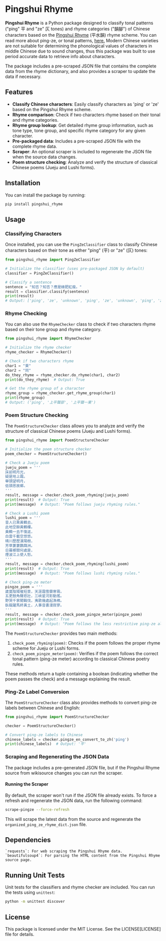 # Pingshui Rhyme

**Pingshui Rhyme** is a Python package designed to classify tonal patterns ("ping" 平 and "ze" 仄 tones) and rhyme categories ("韻腳") of Chinese characters based on the [Pingshui Rhyme](https://zh.wikisource.org/wiki/%E5%B9%B3%E6%B0%B4%E9%9F%BB) (平水韻) rhyme scheme. You can read more about ping-ze, or tonal patterns, [here.](https://en.wikipedia.org/wiki/Tone_pattern) Modern Chinese varieties are not suitable for determining the phonological values of characters in middle Chinese due to sound changes, thus this package was built to use period accurate data to retrieve info about characters.

The package includes a pre-scraped JSON file that contains the complete data from the rhyme dictionary, and also provides a scraper to update the data if necessary.

## Features

- **Classify Chinese characters**: Easily classify characters as 'ping' or 'ze' based on the Pingshui Rhyme scheme.
- **Rhyme comparison**: Check if two characters rhyme based on their tonal and rhyme categories.
- **Rhyme group lookup**: Get detailed rhyme group information, such as tone type, tone group, and specific rhyme category for any given character.
- **Pre-packaged data**: Includes a pre-scraped JSON file with the complete rhyme data.
- **Scraper**: An optional scraper is included to regenerate the JSON file when the source data changes.
- **Poem structure checking**: Analyze and verify the structure of classical Chinese poems (Jueju and Lushi forms).

## Installation

You can install the package by running:

```bash
pip install pingshui_rhyme
```

## Usage

### Classifying Characters

Once installed, you can use the `PingZeClassifier` class to classify Chinese characters based on their tone as either "ping" (平) or "ze" (仄) tones:

```python
from pingshui_rhyme import PingZeClassifier

# Initialize the classifier (uses pre-packaged JSON by default)
classifier = PingZeClassifier()

# Classify a sentence
sentence = "知否？知否？應是綠肥紅瘦。"
result = classifier.classify(sentence)
print(result)
# Output: ['ping', 'ze', 'unknown', 'ping', 'ze', 'unknown', 'ping', 'ze', 'ze', 'ping', 'ping', 'ze', 'unknown']
```

### Rhyme Checking

You can also use the `RhymeChecker` class to check if two characters rhyme based on their tone group and rhyme category.

```python
from pingshui_rhyme import RhymeChecker

# Initialize the rhyme checker
rhyme_checker = RhymeChecker()

# Check if two characters rhyme
char1 = "東"
char2 = "同"
do_they_rhyme = rhyme_checker.do_rhyme(char1, char2)
print(do_they_rhyme)  # Output: True

# Get the rhyme group of a character
rhyme_group = rhyme_checker.get_rhyme_group(char1)
print(rhyme_group)
# Output: ('ping', '上平聲部', '上平聲一東')
```

### Poem Structure Checking

The `PoemStructureChecker` class allows you to analyze and verify the structure of classical Chinese poems (Jueju and Lushi forms).

```python
from pingshui_rhyme import PoemStructureChecker

# Initialize the poem structure checker
poem_checker = PoemStructureChecker()

# Check a Jueju poem
jueju_poem = '''
床前明月光，
疑是地上霜。
舉頭望明月，
低頭思故鄉。
'''
result, message = checker.check_poem_rhyming(jueju_poem)
print(result)  # Output: True
print(message)  # Output: "Poem follows jueju rhyming rules."

# Check a Lushi poem
lushi_poem = '''
昔人已乘黃鶴去，
此地空餘黃鶴樓。
黃鶴一去不復返，
白雲千載空悠悠。
晴川歷歷漢陽樹，
芳草萋萋鸚鵡洲。
日暮鄉關何處是，
煙波江上使人愁。
'''
result, message = checker.check_poem_rhyming(lushi_poem)
print(result)  # Output: True
print(message)  # Output: "Poem follows lushi rhyming rules."

# Check ping-ze meter
pingze_poem = '''
歲莫陰陽催短景，天涯霜雪霽寒霄。
五更鼓角聲悲壯，三峽星河影動搖。
野哭千家聞戰伐，夷歌幾處起漁樵。
臥龍躍馬終黃土，人事音書漫寂寥。 
'''
result, message = checker.check_poem_pingze_meter(pingze_poem)
print(result)  # Output: True
print(message)  # Output: "Poem follows the less restrictive ping-ze alternation pattern in 2nd, 4th, and 6th characters."
```                     

The `PoemStructureChecker` provides two main methods:

1. `check_poem_rhyming(poem)`: Checks if the poem follows the proper rhyme scheme for Jueju or Lushi forms.
2. `check_poem_pingze_meter(poem)`: Verifies if the poem follows the correct tonal pattern (ping-ze meter) according to classical Chinese poetry rules.

These methods return a tuple containing a boolean (indicating whether the poem passes the check) and a message explaining the result.

### Ping-Ze Label Conversion

The `PoemStructureChecker` class also provides methods to convert ping-ze labels between Chinese and English:

```python
from pingshui_rhyme import PoemStructureChecker

checker = PoemStructureChecker()

# Convert ping-ze labels to Chinese
chinese_labels = checker.pingze_en_convert_to_zh('ping')
print(chinese_labels)  # Output: '平'
```

### Scraping and Regenerating the JSON Data

The package includes a pre-generated JSON file, but if the Pingshui Rhyme source from wikisource changes you can run the scraper.

#### Running the Scraper

By default, the scraper won't run if the JSON file already exists. To force a refresh and regenerate the JSON data, run the following command:

```bash
scrape-pingze --force-refresh
```

This will scrape the latest data from the source and regenerate the `organized_ping_ze_rhyme_dict.json` file.

## Dependencies

    `requests`: For web scraping the Pingshui Rhyme data.
    `beautifulsoup4`: For parsing the HTML content from the Pingshui Rhyme source page.

## Running Unit Tests

Unit tests for the classifiers and rhyme checker are included. You can run the tests using `unittest`:

```bash
python -m unittest discover
```

## License

This package is licensed under the MIT License. See the LICENSE[LICENSE] file for details.

